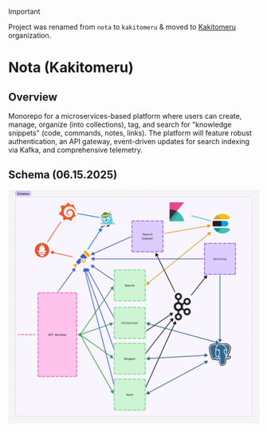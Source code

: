 > [!IMPORTANT]
> Project was renamed from `nota` to `kakitomeru` & moved to [Kakitomeru](https://github.com/kakitomeru/kakitomeru) organization.

# Nota (Kakitomeru)

## Overview

Monorepo for a microservices-based platform where users can create, manage, organize (into collections), tag, and search for "knowledge snippets" (code, commands, notes, links). The platform will feature robust authentication, an API gateway, event-driven updates for search indexing via Kafka, and comprehensive telemetry.

## Schema (06.15.2025)

![schema](./preview.jpg)
